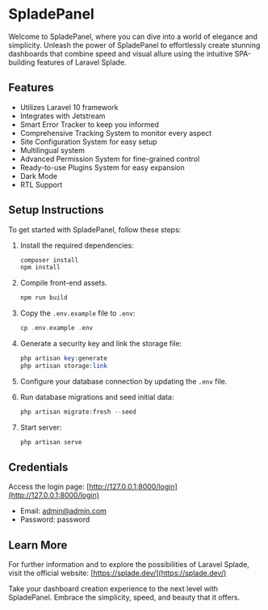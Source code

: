 
# SpladePanel

Welcome to SpladePanel, where you can dive into a world of elegance and simplicity. Unleash the power of SpladePanel to effortlessly create stunning dashboards that combine speed and visual allure using the intuitive SPA-building features of Laravel Splade.

## Features

-   Utilizes Laravel 10 framework
-   Integrates with Jetstream
-   Smart Error Tracker to keep you informed
-   Comprehensive Tracking System to monitor every aspect
-   Site Configuration System for easy setup
-   Multilingual system
-   Advanced Permission System for fine-grained control
-   Ready-to-use Plugins System for easy expansion
-   Dark Mode
-   RTL Support

## Setup Instructions

To get started with SpladePanel, follow these steps:

1.  Install the required dependencies:
    ```php
    composer install
    npm install
    ```

2. Compile front-end assets.
    ```php
    npm run build
    ```

3. Copy the `.env.example` file to `.env`:
    ```php
    cp .env.example .env
    ```

4. Generate a security key and link the storage file:
    ```php
    php artisan key:generate
    php artisan storage:link
    ```

5.  Configure your database connection by updating the `.env` file.

6.  Run database migrations and seed initial data:
    ```php
    php artisan migrate:fresh --seed
     ```

7. Start server:
    ```php
    php artisan serve
     ```

## Credentials

Access the login page: [http://127.0.0.1:8000/login](http://127.0.0.1:8000/login)

-   Email: [admin@admin.com](mailto:admin@admin.com)
-   Password: password

## Learn More

For further information and to explore the possibilities of Laravel Splade, visit the official website: [https://splade.dev/](https://splade.dev/)

Take your dashboard creation experience to the next level with SpladePanel. Embrace the simplicity, speed, and beauty that it offers.
